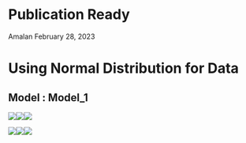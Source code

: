 Publication Ready
================
Amalan
February 28, 2023

# Using Normal Distribution for Data

## Model : Model_1

![](C:\Work\PhD\SIMULA~1\RS_VS_~1\POISSO~1\TWO_VA~1\NORMAL~1\PUBLIC~1\Model_1\PUBLIC~1/figure-gfm/Identical%20r0%20Plots-1.png)<!-- -->![](C:\Work\PhD\SIMULA~1\RS_VS_~1\POISSO~1\TWO_VA~1\NORMAL~1\PUBLIC~1\Model_1\PUBLIC~1/figure-gfm/Identical%20r0%20Plots-2.png)<!-- -->![](C:\Work\PhD\SIMULA~1\RS_VS_~1\POISSO~1\TWO_VA~1\NORMAL~1\PUBLIC~1\Model_1\PUBLIC~1/figure-gfm/Identical%20r0%20Plots-3.png)<!-- -->

![](C:\Work\PhD\SIMULA~1\RS_VS_~1\POISSO~1\TWO_VA~1\NORMAL~1\PUBLIC~1\Model_1\PUBLIC~1/figure-gfm/All%20Plots-1.png)<!-- -->![](C:\Work\PhD\SIMULA~1\RS_VS_~1\POISSO~1\TWO_VA~1\NORMAL~1\PUBLIC~1\Model_1\PUBLIC~1/figure-gfm/All%20Plots-2.png)<!-- -->![](C:\Work\PhD\SIMULA~1\RS_VS_~1\POISSO~1\TWO_VA~1\NORMAL~1\PUBLIC~1\Model_1\PUBLIC~1/figure-gfm/All%20Plots-3.png)<!-- -->
